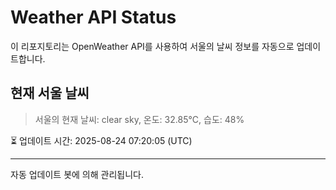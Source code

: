 
# Weather API Status

이 리포지토리는 OpenWeather API를 사용하여 서울의 날씨 정보를 자동으로 업데이트합니다.

## 현재 서울 날씨
> 서울의 현재 날씨: clear sky, 온도: 32.85°C, 습도: 48%

⏳ 업데이트 시간: 2025-08-24 07:20:05 (UTC)

---
자동 업데이트 봇에 의해 관리됩니다.
